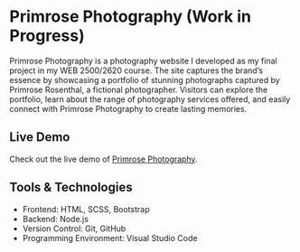 # Primrose Photography (Work in Progress)
Primrose Photography is a photography website I developed as my final project in my WEB 2500/2620 course. The site captures the brand’s essence by showcasing a portfolio of stunning photographs captured by Primrose Rosenthal, a fictional photographer. Visitors can explore the portfolio, learn about the range of photography services offered, and easily connect with Primrose Photography to create lasting memories.

## Live Demo
Check out the live demo of [Primrose Photography](https://vocal-parfait-352ee0.netlify.app/).

## Tools & Technologies
- Frontend: HTML, SCSS, Bootstrap
- Backend: Node.js
- Version Control: Git, GitHub
- Programming Environment: Visual Studio Code
